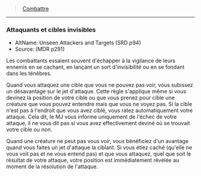 ﻿---
!GenericItem
Id: combat_hd.md#attaquants-et-cibles-invisibles
ParentLink: combat_hd.md#combattre
Name: Attaquants et cibles invisibles
ParentName: Combattre
NameLevel: 3
AltName: Unseen Attackers and Targets (SRD p94)
Source: (MDR p291)
Attributes:
  Name: Attaquants et cibles invisibles
  Markdown: >+
    ### <!--Name-->Attaquants et cibles invisibles<!--/Name-->


    - AltName: <!--AltName-->Unseen Attackers and Targets (SRD p94)<!--/AltName-->

    - Source: <!--Source-->(MDR p291)<!--/Source-->


    Les combattants essaient souvent d'échapper à la vigilance de leurs ennemis en se cachant, en lançant un sort d'invisibilité ou en se fondant dans les ténèbres.


    Quand vous attaquez une cible que vous ne pouvez pas voir, vous subissez un désavantage sur le jet d'attaque. Cette règle s'applique même si vous devinez la position de votre cible ou que vous prenez pour cible une créature que vous pouvez entendre mais que vous ne voyez pas. Si la cible n'est pas à l'endroit que vous avez ciblé, vous ratez automatiquement votre attaque. Cela dit, le MJ vous informe uniquement de l'échec de votre attaque, il ne vous dit pas si vous avez effectivement deviné où se trouvait votre cible ou non.


    Quand une créature ne peut pas vous voir, vous bénéficiez d'un avantage quand vous faites un jet d'attaque la ciblant. Si vous étiez caché (qu'elle ne vous voit pas et ne vous entend pas) et que vous attaquez, quel que soit le résultat de votre attaque, votre position est immédiatement révélée au moment de la résolution de l'attaque.

  AltName: Unseen Attackers and Targets (SRD p94)
  Source: (MDR p291)
AttributesDictionary: >+
  Name: Attaquants et cibles invisibles

  Markdown: >+

    ### <!--Name-->Attaquants et cibles invisibles<!--/Name-->





    - AltName: <!--AltName-->Unseen Attackers and Targets (SRD p94)<!--/AltName-->



    - Source: <!--Source-->(MDR p291)<!--/Source-->





    Les combattants essaient souvent d'échapper à la vigilance de leurs ennemis en se cachant, en lançant un sort d'invisibilité ou en se fondant dans les ténèbres.





    Quand vous attaquez une cible que vous ne pouvez pas voir, vous subissez un désavantage sur le jet d'attaque. Cette règle s'applique même si vous devinez la position de votre cible ou que vous prenez pour cible une créature que vous pouvez entendre mais que vous ne voyez pas. Si la cible n'est pas à l'endroit que vous avez ciblé, vous ratez automatiquement votre attaque. Cela dit, le MJ vous informe uniquement de l'échec de votre attaque, il ne vous dit pas si vous avez effectivement deviné où se trouvait votre cible ou non.





    Quand une créature ne peut pas vous voir, vous bénéficiez d'un avantage quand vous faites un jet d'attaque la ciblant. Si vous étiez caché (qu'elle ne vous voit pas et ne vous entend pas) et que vous attaquez, quel que soit le résultat de votre attaque, votre position est immédiatement révélée au moment de la résolution de l'attaque.



  AltName: Unseen Attackers and Targets (SRD p94)

  Source: (MDR p291)

---
> [Combattre](hd_combat.md)

---

### Attaquants et cibles invisibles

- AltName: Unseen Attackers and Targets (SRD p94)
- Source: (MDR p291)

Les combattants essaient souvent d'échapper à la vigilance de leurs ennemis en se cachant, en lançant un sort d'invisibilité ou en se fondant dans les ténèbres.

Quand vous attaquez une cible que vous ne pouvez pas voir, vous subissez un désavantage sur le jet d'attaque. Cette règle s'applique même si vous devinez la position de votre cible ou que vous prenez pour cible une créature que vous pouvez entendre mais que vous ne voyez pas. Si la cible n'est pas à l'endroit que vous avez ciblé, vous ratez automatiquement votre attaque. Cela dit, le MJ vous informe uniquement de l'échec de votre attaque, il ne vous dit pas si vous avez effectivement deviné où se trouvait votre cible ou non.

Quand une créature ne peut pas vous voir, vous bénéficiez d'un avantage quand vous faites un jet d'attaque la ciblant. Si vous étiez caché (qu'elle ne vous voit pas et ne vous entend pas) et que vous attaquez, quel que soit le résultat de votre attaque, votre position est immédiatement révélée au moment de la résolution de l'attaque.

